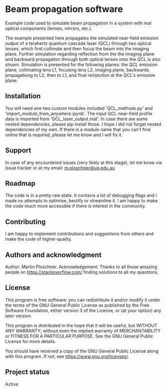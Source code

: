 # Beam propagation software

Example code used to simulate beam propagation in a system with real optical components (lenses, mirrors, etc.). 

The example presented here propagates the simulated near-field emission output of a terahertz quantum cascade laser (QCL) through two optical lenses, which first collimate and then focus the beam into the imaging plane. Further simulation regarding reflection from the the imaging plane and backward propagation through both optical lenses onto the QCL is also shown. Simulation is presented for the following planes: the QCL emission plane, collimating lens L1, focusing lens L2, imaging plane, backwards propagationg to L2, then to L1, and final reinjection at the QCL's emission plane.  


## Installation
You will need one two custom modules included 'QCL_methods.py' and 'import_module_from_anywhere.ipynb'. The input QCL near-field profile data is imported from 'QCL_laser_output.mat'. In case there are some nested dependencies, please pip install those. I hope I did not forget nested dependencies of my own. If there is a module name that you can't find online that is required, please let me know and I will fix it.

## Support
In case of any encountered issues (very likely at this stage), let me know via issue tracker or at my email: m.ploschner@uq.edu.au

## Roadmap
The code is in a pretty raw state. It contains a lot of debugging flags and I made no attempts to optimise, beutify or streamline it. I am happy to make the code much more accessible if there is interest in the community. 

## Contributing
I am happy to implement contributions and suggestions from others and make the code of higher-quality.

## Authors and acknowledgment
Author: Martin Ploschner. 
Acknowledgement: Thanks to all those amazing people on https://stackoverflow.com/ finding solutions to all my questions. 

## License
This program is free software: you can redistribute it and/or modify it under the terms of the GNU General Public License as published by the Free Software Foundation, either version 3 of the License, or (at your option) any later version.

This program is distributed in the hope that it will be useful, but WITHOUT ANY WARRANTY; without even the implied warranty of MERCHANTABILITY or FITNESS FOR A PARTICULAR PURPOSE. See the GNU General Public License for more details.

You should have received a copy of the GNU General Public License along with this program. If not, see <https://www.gnu.org/licenses/>. 

## Project status
Active
